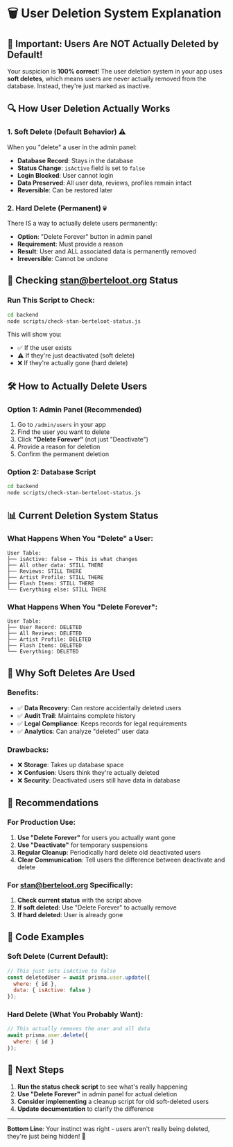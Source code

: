 # 🗑️ User Deletion System Explanation

## 🚨 **Important: Users Are NOT Actually Deleted by Default!**

Your suspicion is **100% correct**! The user deletion system in your app uses **soft deletes**, which means users are never actually removed from the database. Instead, they're just marked as inactive.

## 🔍 **How User Deletion Actually Works**

### **1. Soft Delete (Default Behavior)** ⚠️
When you "delete" a user in the admin panel:
- **Database Record**: Stays in the database
- **Status Change**: `isActive` field is set to `false`
- **Login Blocked**: User cannot login
- **Data Preserved**: All user data, reviews, profiles remain intact
- **Reversible**: Can be restored later

### **2. Hard Delete (Permanent)** 💀
There IS a way to actually delete users permanently:
- **Option**: "Delete Forever" button in admin panel
- **Requirement**: Must provide a reason
- **Result**: User and ALL associated data is permanently removed
- **Irreversible**: Cannot be undone

## 🎯 **Checking stan@berteloot.org Status**

### **Run This Script to Check:**
```bash
cd backend
node scripts/check-stan-berteloot-status.js
```

This will show you:
- ✅ If the user exists
- ⚠️ If they're just deactivated (soft delete)
- ❌ If they're actually gone (hard delete)

## 🛠️ **How to Actually Delete Users**

### **Option 1: Admin Panel (Recommended)**
1. Go to `/admin/users` in your app
2. Find the user you want to delete
3. Click **"Delete Forever"** (not just "Deactivate")
4. Provide a reason for deletion
5. Confirm the permanent deletion

### **Option 2: Database Script**
```bash
cd backend
node scripts/check-stan-berteloot-status.js
```

## 📊 **Current Deletion System Status**

### **What Happens When You "Delete" a User:**
```
User Table:
├── isActive: false ← This is what changes
├── All other data: STILL THERE
├── Reviews: STILL THERE
├── Artist Profile: STILL THERE
├── Flash Items: STILL THERE
└── Everything else: STILL THERE
```

### **What Happens When You "Delete Forever":**
```
User Table:
├── User Record: DELETED
├── All Reviews: DELETED
├── Artist Profile: DELETED
├── Flash Items: DELETED
└── Everything: DELETED
```

## 🔧 **Why Soft Deletes Are Used**

### **Benefits:**
- ✅ **Data Recovery**: Can restore accidentally deleted users
- ✅ **Audit Trail**: Maintains complete history
- ✅ **Legal Compliance**: Keeps records for legal requirements
- ✅ **Analytics**: Can analyze "deleted" user data

### **Drawbacks:**
- ❌ **Storage**: Takes up database space
- ❌ **Confusion**: Users think they're actually deleted
- ❌ **Security**: Deactivated users still have data in database

## 🚀 **Recommendations**

### **For Production Use:**
1. **Use "Delete Forever"** for users you actually want gone
2. **Use "Deactivate"** for temporary suspensions
3. **Regular Cleanup**: Periodically hard delete old deactivated users
4. **Clear Communication**: Tell users the difference between deactivate and delete

### **For stan@berteloot.org Specifically:**
1. **Check current status** with the script above
2. **If soft deleted**: Use "Delete Forever" to actually remove
3. **If hard deleted**: User is already gone

## 📝 **Code Examples**

### **Soft Delete (Current Default):**
```javascript
// This just sets isActive to false
const deletedUser = await prisma.user.update({
  where: { id },
  data: { isActive: false }
});
```

### **Hard Delete (What You Probably Want):**
```javascript
// This actually removes the user and all data
await prisma.user.delete({
  where: { id }
});
```

## 🎯 **Next Steps**

1. **Run the status check script** to see what's really happening
2. **Use "Delete Forever"** in admin panel for actual deletion
3. **Consider implementing** a cleanup script for old soft-deleted users
4. **Update documentation** to clarify the difference

---

**Bottom Line**: Your instinct was right - users aren't really being deleted, they're just being hidden! 🎯
